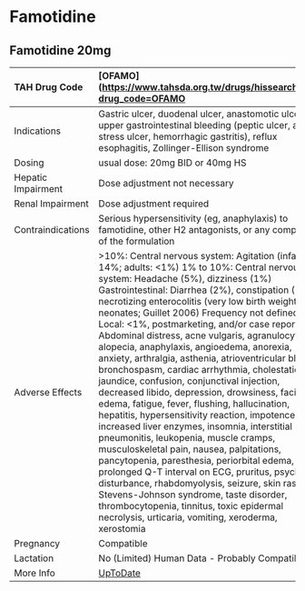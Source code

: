 # Famotidine

## Famotidine 20mg

| TAH Drug Code      | [OFAMO](https://www.tahsda.org.tw/drugs/hissearch.php?drug_code=OFAMO                                                                                                                                                                                                                                                                                                                                                                                                                                                                                                                                                                                                                                                                                                                                                                                                                                                                                                                                                                                                                                                                                                               |
|:-------------------|:------------------------------------------------------------------------------------------------------------------------------------------------------------------------------------------------------------------------------------------------------------------------------------------------------------------------------------------------------------------------------------------------------------------------------------------------------------------------------------------------------------------------------------------------------------------------------------------------------------------------------------------------------------------------------------------------------------------------------------------------------------------------------------------------------------------------------------------------------------------------------------------------------------------------------------------------------------------------------------------------------------------------------------------------------------------------------------------------------------------------------------------------------------------------------------|
| Indications        | Gastric ulcer, duodenal ulcer, anastomotic ulcer, upper gastrointestinal bleeding (peptic ulcer, acute stress ulcer, hemorrhagic gastritis), reflux esophagitis, Zollinger-Ellison syndrome                                                                                                                                                                                                                                                                                                                                                                                                                                                                                                                                                                                                                                                                                                                                                                                                                                                                                                                                                                                         |
| Dosing             | usual dose: 20mg BID or 40mg HS                                                                                                                                                                                                                                                                                                                                                                                                                                                                                                                                                                                                                                                                                                                                                                                                                                                                                                                                                                                                                                                                                                                                                     |
| Hepatic Impairment | Dose adjustment not necessary                                                                                                                                                                                                                                                                                                                                                                                                                                                                                                                                                                                                                                                                                                                                                                                                                                                                                                                                                                                                                                                                                                                                                       |
| Renal Impairment   | Dose adjustment required                                                                                                                                                                                                                                                                                                                                                                                                                                                                                                                                                                                                                                                                                                                                                                                                                                                                                                                                                                                                                                                                                                                                                            |
| Contraindications  | Serious hypersensitivity (eg, anaphylaxis) to famotidine, other H2 antagonists, or any component of the formulation                                                                                                                                                                                                                                                                                                                                                                                                                                                                                                                                                                                                                                                                                                                                                                                                                                                                                                                                                                                                                                                                 |
| Adverse Effects    | >10%: Central nervous system: Agitation (infants: ?14%; adults: <1%) 1% to 10%: Central nervous system: Headache (5%), dizziness (1%) Gastrointestinal: Diarrhea (2%), constipation (1%), necrotizing enterocolitis (very low birth weight neonates; Guillet 2006) Frequency not defined: Local: <1%, postmarketing, and/or case reports: Abdominal distress, acne vulgaris, agranulocytosis, alopecia, anaphylaxis, angioedema, anorexia, anxiety, arthralgia, asthenia, atrioventricular block, bronchospasm, cardiac arrhythmia, cholestatic jaundice, confusion, conjunctival injection, decreased libido, depression, drowsiness, facial edema, fatigue, fever, flushing, hallucination, hepatitis, hypersensitivity reaction, impotence, increased liver enzymes, insomnia, interstitial pneumonitis, leukopenia, muscle cramps, musculoskeletal pain, nausea, palpitations, pancytopenia, paresthesia, periorbital edema, prolonged Q-T interval on ECG, pruritus, psychiatric disturbance, rhabdomyolysis, seizure, skin rash, Stevens-Johnson syndrome, taste disorder, thrombocytopenia, tinnitus, toxic epidermal necrolysis, urticaria, vomiting, xeroderma, xerostomia |
| Pregnancy          | Compatible                                                                                                                                                                                                                                                                                                                                                                                                                                                                                                                                                                                                                                                                                                                                                                                                                                                                                                                                                                                                                                                                                                                                                                          |
| Lactation          | No (Limited) Human Data - Probably Compatible                                                                                                                                                                                                                                                                                                                                                                                                                                                                                                                                                                                                                                                                                                                                                                                                                                                                                                                                                                                                                                                                                                                                       |
| More Info          | [UpToDate](https://www.uptodate.com/contents/famotidine-drug-information)                                                                                                                                                                                                                                                                                                                                                                                                                                                                                                                                                                                                                                                                                                                                                                                                                                                                                                                                                                                                                                                                                                           |

